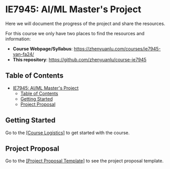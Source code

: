# IE7945: AI/ML Master's Project

Here we will document the progress of the project and share the resources.

For this course we only have two places to find the resources and information:

- **Course Webpage/Syllabus**: https://zhenyuanlu.com/courses/ie7945-van-fa24/
- **This repository**: https://github.com/zhenyuanlu/course-ie7945

## Table of Contents

- [IE7945: AI/ML Master's Project](#ie7945-aiml-masters-project)
  - [Table of Contents](#table-of-contents)
  - [Getting Started](#getting-started)
  - [Project Proposal](#project-proposal)

## Getting Started

Go to the [[Course Logistics]](./course_logistics/logistics.md) to get started with the course.                           

## Project Proposal

Go to the [[Project Proposal Template]](./project_materials/project_proposal_template.md) to see the project proposal template. 


